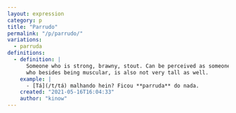 ```yaml
---
layout: expression
category: p
title: "Parrudo"
permalink: "/p/parrudo/"
variations:
  - parruda
definitions:
  - definition: |
      Someone who is strong, brawny, stout. Can be perceived as someone
      who besides being muscular, is also not very tall as well.
    example: |
      - [Tá](/t/tá) malhando hein? Ficou **parruda** do nada.
    created: "2021-05-16T16:04:33"
    author: "kinow"
---
```

